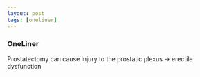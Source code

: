 ```yaml
---
layout: post
tags: [oneliner]
---
```



### OneLiner

Prostatectomy can cause injury to the prostatic plexus -> erectile dysfunction

